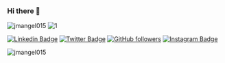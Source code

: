 ### Hi there 👋

<!--
**Jmangel015/Jmangel015** is a ✨ _special_ ✨ repository because its `README.md` (this file) appears on your GitHub profile.

<!-- Count Visitors-->
<span align="left"> <img src="https://komarev.com/ghpvc/?username=jmangel015&label=Profile%20views&color=0e75b6&style=flat" alt="jmangel015" /> </span>
![1](https://res.cloudinary.com/jmangel015/image/upload/v1605927301/banner_auto_x1_colored_toned_clbp8k.png)

<!-- Social Media-->
[![Linkedin Badge](https://img.shields.io/badge/-Jorge%20Angel-blue?style=social&logo=Linkedin&logoColor=blue&link=https://www.linkedin.com/in/jmangel015/)](https://www.linkedin.com/in/jmangel015/)
[![Twitter Badge](http://img.shields.io/badge/-@jmangel015-1ca0f1?style=social&logo=twitter&logoColor=blue&link=https://twitter.com/jmagel015)](https://twitter.com/jmangel015) 
[![GitHub followers](https://img.shields.io/github/followers/VedantKhairnar?label=Follow&style=social)](https://github.com/jmangel015/?tab=follow)
[![Instagram Badge](https://img.shields.io/badge/-jmangel015-blue?style=social&logo=Instagram&link=https://www.instagram.com/jmangel015/)](https://www.instagram.com/jmangel015/) 
<!-- Chart Preba para bot en telegram -->
<div align="">
    <img align="left" src="https://github-readme-stats.vercel.app/api?username=jmangel015&show_icons=true&locale=en&theme=yeblu" alt="jmangel015" />
</div>



